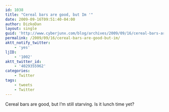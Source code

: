 ```yaml
---
id: 1038
title: "Cereal bars are good, but Im '"
date: 2009-09-16T09:51:40-04:00
author: DizkoDan
layout: single
guid: 'http://www.cyberjunx.com/blog/archives/2009/09/16/cereal-bars-are-good-but-im/'
permalink: /2009/09/16/cereal-bars-are-good-but-im/
aktt_notify_twitter:
    - 'yes'
ljID:
    - '1002'
aktt_twitter_id:
    - '4029355962'
categories:
    - Twitter
tags:
    - tweets
    - Twitter
---
```


Cereal bars are good, but I’m still starving. Is it lunch time yet?